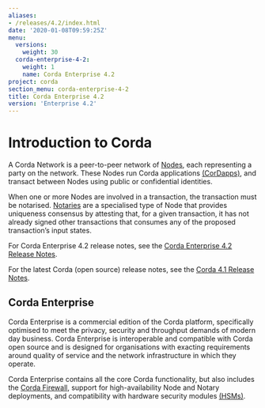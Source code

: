 ```yaml
---
aliases:
- /releases/4.2/index.html
date: '2020-01-08T09:59:25Z'
menu:
  versions:
    weight: 30
  corda-enterprise-4-2:
    weight: 1
    name: Corda Enterprise 4.2
project: corda
section_menu: corda-enterprise-4-2
title: Corda Enterprise 4.2
version: 'Enterprise 4.2'
---
```


# Introduction to Corda

A Corda Network is a peer-to-peer network of [Nodes](../../../../../en/platform/corda/4.2/enterprise/corda-nodes-index.md), each representing a party on the network.
These Nodes run Corda applications [(CorDapps)](../../../../../en/platform/corda/4.2/enterprise/building-a-cordapp-index.md), and transact between Nodes using public or
confidential identities.

When one or more Nodes are involved in a transaction, the transaction must be notarised. [Notaries](../../../../../en/platform/corda/4.2/enterprise/running-a-notary.md) are a specialised type
of Node that provides uniqueness consensus by attesting that, for a given transaction, it has not already signed other
transactions that consumes any of the proposed transaction’s input states.

For Corda Enterprise 4.2 release notes, see the [Corda Enterprise 4.2 Release Notes](../../../../../en/platform/corda/4.2/enterprise/release-notes-enterprise.md).

For the latest Corda (open source) release notes, see the [Corda 4.1 Release Notes](../../../../../en/platform/corda/4.1/open-source/release-notes.md).

## Corda Enterprise

Corda Enterprise is a commercial edition of the Corda platform, specifically optimised to meet the privacy, security and
throughput demands of modern day business. Corda Enterprise is interoperable and compatible with Corda open source and
is designed for organisations with exacting requirements around quality of service and the network infrastructure in
which they operate.

Corda Enterprise contains all the core Corda functionality, but also includes the [Corda Firewall](../../../../../en/platform/corda/4.2/enterprise/corda-firewall-component.md),
support for high-availability Node and Notary deployments, and compatibility with hardware security modules [(HSMs)](../../../../../en/platform/corda/4.2/enterprise/cryptoservice-configuration.md).
